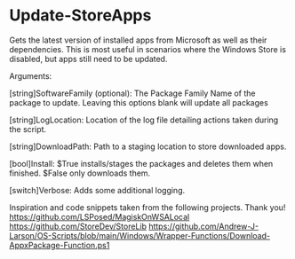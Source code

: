 # Update-StoreApps
Gets the latest version of installed apps from Microsoft as well as their dependencies. This is most useful in scenarios where the Windows Store is disabled, but apps still need to be updated.

Arguments:

[string]SoftwareFamily (optional): The Package Family Name of the package to update. Leaving this options blank will update all packages

[string]LogLocation: Location of the log file detailing actions taken during the script.

[string]DownloadPath: Path to a staging location to store downloaded apps.

[bool]Install: $True installs/stages the packages and deletes them when finished. $False only downloads them.

[switch]Verbose: Adds some additional logging.

Inspiration and code snippets taken from the following projects. Thank you!
https://github.com/LSPosed/MagiskOnWSALocal
https://github.com/StoreDev/StoreLib
https://github.com/Andrew-J-Larson/OS-Scripts/blob/main/Windows/Wrapper-Functions/Download-AppxPackage-Function.ps1
